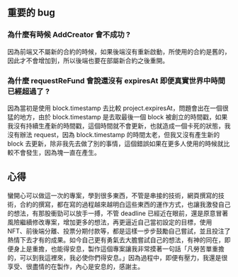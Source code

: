 ## 重要的 bug

### 為什麼有時候 AddCreator 會不成功 ?
因為前端又不屬新的合約的時候，如果後端沒有重新啟動，所使用的合約是舊的，因此才不會增加到，所以後端也要在部屬新合約之後重開。

### 為什麼 requestReFund 會說還沒有 expiresAt 即便真實世界中時間已經超過了 ? 
因為當初是使用 block.timestamp 去比較 project.expiresAt，問題會出在一個很猛的地方，由於 block.timestamp 是去取最後一個 block 被創立的時間戳，如果我沒有持續生產新的時間戳，這個時間就不會更新，也就造成一個卡死的狀態，我沒有辦法 request，因為 block.timestamp 的時間太老，但我又沒有產生新的 block 去更新，除非我先去做了別的事情，這個錯誤如果在更多人使用的時候就比較不會發生，因為塊一直在產生。

## 心得

蠻開心可以做這一次的專案，學到很多東西，不管是串接的技術，網頁撰寫的技術，合約的撰寫，都在寫的過程越來越明白這些東西的運作方式，也讓我激發自己的想法，有那股衝勁可以放手一搏，不管 deadline 已經近在眼前，還是原意冒著風險繼續修改專案，增加更多的想法，再更逼近自己當初設定的目標，使用 NFT、前後端分離、投票分期付款等，都是這樣一步步鼓勵自己嘗試，並且投注了熱情下去才有的成果。如今自己更有勇氣去大膽嘗試自己的想法，有神的同在，即便身上是重擔，也能得安息，製作這個專案讓我非常摸著一句話「凡勞苦單重擔的，可以到我這裡來，我必使你們得安息。」因為過程中，即便有壓力，我還是很享受、很盡情的在製作，內心是安息的，感謝主。